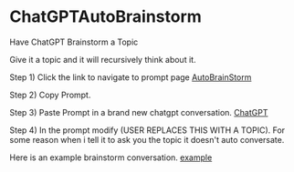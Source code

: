 # ChatGPTAutoBrainstorm
Have ChatGPT Brainstorm a Topic

Give it a topic and it will recursively think about it.

Step 1) Click the link to navigate to prompt page [AutoBrainStorm]()

Step 2) Copy Prompt.

Step 3) Paste Prompt in a brand new chatgpt conversation. [ChatGPT](https://chat.openai.com/chat)

Step 4) In the prompt modify (USER REPLACES THIS WITH A TOPIC). For some reason when i tell it to ask you the topic it doesn't auto conversate.



Here is an example brainstorm conversation. [example](https://github.com/Neur0plasticity/ChatGPTAutoBrainstorm/blob/main/example.brainstorm.txt)
